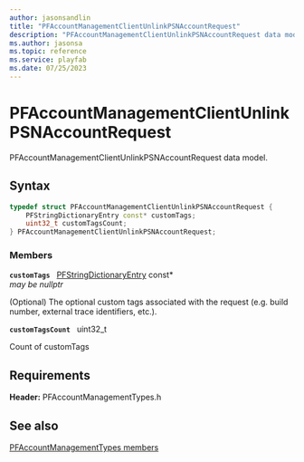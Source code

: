 ```yaml
---
author: jasonsandlin
title: "PFAccountManagementClientUnlinkPSNAccountRequest"
description: "PFAccountManagementClientUnlinkPSNAccountRequest data model."
ms.author: jasonsa
ms.topic: reference
ms.service: playfab
ms.date: 07/25/2023
---
```


# PFAccountManagementClientUnlinkPSNAccountRequest  

PFAccountManagementClientUnlinkPSNAccountRequest data model.  

## Syntax  
  
```cpp
typedef struct PFAccountManagementClientUnlinkPSNAccountRequest {  
    PFStringDictionaryEntry const* customTags;  
    uint32_t customTagsCount;  
} PFAccountManagementClientUnlinkPSNAccountRequest;  
```
  
### Members  
  
**`customTags`** &nbsp; [PFStringDictionaryEntry](../../pftypes/structs/pfstringdictionaryentry.md) const*  
*may be nullptr*  
  
(Optional) The optional custom tags associated with the request (e.g. build number, external trace identifiers, etc.).
  
**`customTagsCount`** &nbsp; uint32_t  
  
Count of customTags
  
  
## Requirements  
  
**Header:** PFAccountManagementTypes.h
  
## See also  
[PFAccountManagementTypes members](../pfaccountmanagementtypes_members.md)  

  
  
